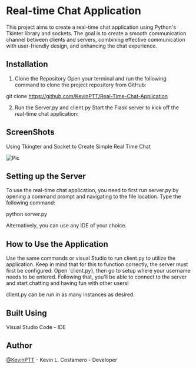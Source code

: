 # Real-time Chat Application

  

This project aims to create a real-time chat application using Python's Tkinter library and sockets. The goal is to create a smooth communication channel between clients and servers, combining effective communication with user-friendly design, and enhancing the chat experience.

  

## Installation

  

1. Clone the Repository
Open your terminal and run the following command to clone the project repository from GitHub:


git  clone  https://github.com/KevinPTT/Real-Time-Chat-Application

2. Run the Server.py and client.py
Start the Flask server to kick off the real-time chat application:



## ScreenShots

 Using Tkingter and Socket to Create Simple Real Time Chat 



![Pic](https://github.com/NicholeAngel/Real-Time-Chat/assets/151384692/54fbe1aa-1626-4977-8fab-63c038d51540)

 


## Setting up the Server

  

To use the real-time chat application, you need to first run server.py by opening a command prompt and navigating to the file location. Type the following command:

  


python  server.py


  

Alternatively, you can use any IDE of your choice.

  

## How to Use the Application

  

Use the same commands or visual Studio to run client.py to utilize the application. Keep in mind that for this to function correctly, the server must first be configured. Open `client.py}, then go to setup where your username needs to be entered. Following that, you'll be able to connect to the server and start chatting and having fun with other users!

  

client.py can be run in as many instances as desired.

  

## Built Using

  

Visual Studio Code - IDE

  

## Author

  

[@KevinPTT](https://github.com/KevinPTT/Real-Time-Chat-Application) - Kevin L. Costamero - Developer
